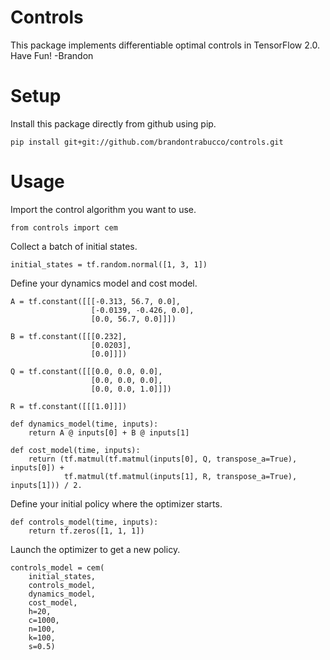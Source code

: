 # Controls

This package implements differentiable optimal controls in TensorFlow 2.0. Have Fun! -Brandon

# Setup

Install this package directly from github using pip.

```
pip install git+git://github.com/brandontrabucco/controls.git
```

# Usage

Import the control algorithm you want to use.

```
from controls import cem
```

Collect a batch of initial states.

```
initial_states = tf.random.normal([1, 3, 1])
```

Define your dynamics model and cost model.

```
A = tf.constant([[[-0.313, 56.7, 0.0],
                  [-0.0139, -0.426, 0.0],
                  [0.0, 56.7, 0.0]]])

B = tf.constant([[[0.232],
                  [0.0203],
                  [0.0]]])

Q = tf.constant([[[0.0, 0.0, 0.0],
                  [0.0, 0.0, 0.0],
                  [0.0, 0.0, 1.0]]])

R = tf.constant([[[1.0]]])

def dynamics_model(time, inputs):
    return A @ inputs[0] + B @ inputs[1]

def cost_model(time, inputs):
    return (tf.matmul(tf.matmul(inputs[0], Q, transpose_a=True), inputs[0]) + 
            tf.matmul(tf.matmul(inputs[1], R, transpose_a=True), inputs[1])) / 2.
```

Define your initial policy where the optimizer starts.

```
def controls_model(time, inputs):
    return tf.zeros([1, 1, 1])
```

Launch the optimizer to get a new policy.

```
controls_model = cem(
    initial_states,
    controls_model,
    dynamics_model,
    cost_model,
    h=20,
    c=1000,
    n=100,
    k=100,
    s=0.5)
```
